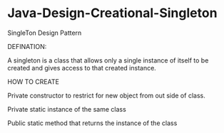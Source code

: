 # Java-Design-Creational-Singleton

SingleTon Design Pattern

DEFINATION:

A singleton is a class that allows only a single instance of itself to be created and gives access to that created instance.


HOW TO CREATE

Private constructor to restrict for new object from out side of class.

Private static instance of the same class

Public static method that returns the instance of the class
